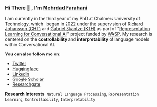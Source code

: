 ### Hi There 👋 , I'm [Mehrdad Farahani](https://app2.nameshouts.com/names/public/pronounce-mehrdad-farahani)


I am currently in the third year of my PhD at Chalmers University of Technology, which I began in 2022 under the supervision of [Richard Johansson (CHT)](https://www.cse.chalmers.se/~richajo/index.html) and [Gabriel Skantze (KTH)](https://www.kth.se/profile/skantze) as part of "[Representation Learning for Conversational AI](https://www.cse.chalmers.se/~richajo/projects/wasp2022.html)," project funded by [WASP](https://wasp-sweden.org/). My research is centered on the **controllability** and **interpretability** of language models within Conversational AI.


**You can also follow me on:**
- [Twitter](https://twitter.com/m3hrdadfi)
- [Huggingface](https://huggingface.co/m3hrdadfi)
- [Linkedin](https://linkedin.com/in/m3hrdadfi/)
- [Google Scholar](https://scholar.google.com/citations?user=0raqKZEAAAAJ&hl=en)
- [Researchgate](https://www.researchgate.net/profile/Mehrdad-Farahani-2)

<!-- ![Mehrdad's github stats](https://github-readme-stats.vercel.app/api?username=m3hrdadfi&show_icons=true&theme=vue) -->

<!-- 🔎 &nbsp;&nbsp;  I am currently seeking new opportunities as a Deep Learning Engineer, Machine Learning Engineer, or Researcher, Ph.D. position in academic environments (Full-Time). -->

**Research Interests:** `Natural Language Processing`, `Representation Learning`, `Controllability`, `Interpretability`
